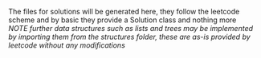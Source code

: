 The files for solutions will be generated here, they follow the leetcode scheme and by basic they provide a Solution class and nothing more \
*NOTE further data structures such as lists and trees may be implemented by importing them from the structures folder, these are as-is provided by leetcode without any modifications*